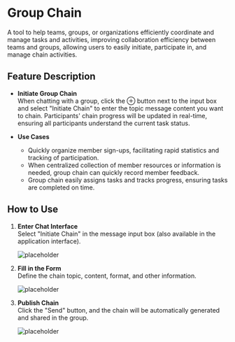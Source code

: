 # Group Chain
A tool to help teams, groups, or organizations efficiently coordinate and manage tasks and activities, improving collaboration efficiency between teams and groups, allowing users to easily initiate, participate in, and manage chain activities.

## Feature Description

- **Initiate Group Chain**  
  When chatting with a group, click the ⊕ button next to the input box and select "Initiate Chain" to enter the topic message content you want to chain. Participants' chain progress will be updated in real-time, ensuring all participants understand the current task status.

- **Use Cases**
   - Quickly organize member sign-ups, facilitating rapid statistics and tracking of participation.
   - When centralized collection of member resources or information is needed, group chain can quickly record member feedback.
   - Group chain easily assigns tasks and tracks progress, ensuring tasks are completed on time.

## How to Use
 
1. **Enter Chat Interface**  
   Select "Initiate Chain" in the message input box (also available in the application interface).
     
   ![placeholder](/images/im_group_rid_2.png)

2. **Fill in the Form**  
   Define the chain topic, content, format, and other information.

   ![placeholder](/images/im_group_rid_3.png)

3. **Publish Chain**  
   Click the "Send" button, and the chain will be automatically generated and shared in the group.

   ![placeholder](/images/im_group_rid_4.png)





